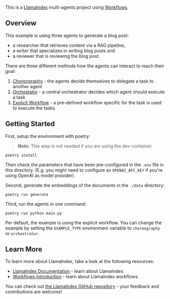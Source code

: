 This is a [LlamaIndex](https://www.llamaindex.ai/) multi-agents project using [Workflows](https://docs.llamaindex.ai/en/stable/understanding/workflows/). 

## Overview

This example is using three agents to generate a blog post:
- a researcher that retrieves content via a RAG pipeline, 
- a writer that specializes in writing blog posts and 
- a reviewer that is reviewing the blog post.

There are three different methods how the agents can interact to reach their goal:

1. [Choreography](./app/examples/choreography.py) - the agents decide themselves to delegate a task to another agent
1. [Orchestator](./app/examples/orchestrator.py) - a central orchestrator decides which agent should execute a task
1. [Explicit Workflow](./app/examples/workflow.py) - a pre-defined workflow specific for the task is used to execute the tasks

## Getting Started

First, setup the environment with poetry:

> **_Note:_** This step is not needed if you are using the dev-container.

```shell
poetry install
```

Then check the parameters that have been pre-configured in the `.env` file in this directory. (E.g. you might need to configure an `OPENAI_API_KEY` if you're using OpenAI as model provider).

Second, generate the embeddings of the documents in the `./data` directory:

```shell
poetry run generate
```

Third, run the agents in one command:

```shell
poetry run python main.py
```

Per default, the example is using the explicit workflow. You can change the example by setting the `EXAMPLE_TYPE` environment variable to `choreography` or `orchestrator`.

## Learn More

To learn more about LlamaIndex, take a look at the following resources:

- [LlamaIndex Documentation](https://docs.llamaindex.ai) - learn about LlamaIndex.
- [Workflows Introduction](https://docs.llamaindex.ai/en/stable/understanding/workflows/) - learn about LlamaIndex workflows.

You can check out [the LlamaIndex GitHub repository](https://github.com/run-llama/llama_index) - your feedback and contributions are welcome!
